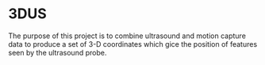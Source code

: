 # 3DUS
The purpose of this project is to combine ultrasound and motion capture data to produce a set of 3-D coordinates which gice the position of features seen by the ultrasound probe.
